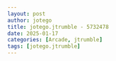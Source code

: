 ```yaml
---
layout: post
author: jotego
title: jotego.jtrumble - 5732478
date: 2025-01-17
categories: [Arcade, jtrumble]
tags: [jotego.jtrumble]
---
```


